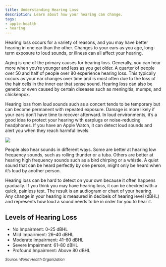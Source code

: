 ```yaml
---
title: Understanding Hearing Loss
description: Learn about how your hearing can change.
tags:
- apple-health
- hearing
---
```


Hearing loss occurs for a variety of reasons, and you may have better hearing in one ear than the other. Changes to your ears as you age, long-term exposure to loud sounds, or illness can all affect your hearing.

Aging is one of the primary causes for hearing loss. Generally, you can hear more when you’re younger and less as you get older. A quarter of people over 50 and half of people over 80 experience hearing loss. This typically occurs as your ear changes over time and is most often due to the loss of the hair cells in the inner ear that sense sound. Hearing loss can also be genetic or even caused by certain diseases such as meningitis, mumps, and chickenpox.

Hearing loss from loud sounds such as a concert tends to be temporary but can become permanent with repeated exposure. Damage is more likely if your ears don’t have time to recover afterward. In loud environments, it’s a good idea to protect your hearing with earplugs or noise-reducing headphones. If you have an Apple Watch, it can detect loud sounds and alert you when they reach harmful levels.

![ ](/images/audiogram_inline_image@2x.jpg)

People also hear sounds in different ways. Some are better at hearing low frequency sounds, such as rolling thunder or a tuba. Others are better at hearing high frequency sounds such as a bird chirping or a whistle. A quiet sound that can be heard perfectly  by one person, might only be heard when it’s loud by another person.

Hearing loss can be hard to detect on your own because it often happens gradually. If you think you may have hearing loss, it can be checked with a quick, painless test. The result is an audiogram or chart of your hearing. Any change in your hearing is measured in decibels of hearing level (dBHL) and represents how loud a sound needs to be in order for you to hear it.

## Levels of Hearing Loss

- No Impairment: 0–25 dBHL
- Mild Impairment: 26–40 dBHL
- Moderate Impairment: 41–60 dBHL
- Severe Impairment: 61–80 dBHL
- Profound Impairment: Above 80 dBHL

<small>*Source: World Health Organization*</small>
